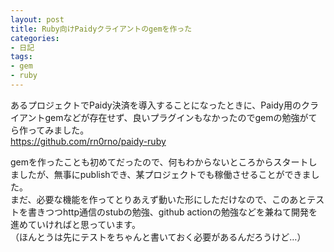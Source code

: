 ```yaml
---
layout: post
title: Ruby向けPaidyクライアントのgemを作った
categories:
- 日記
tags:
- gem
- ruby
---
```


あるプロジェクトでPaidy決済を導入することになったときに、Paidy用のクライアントgemなどが存在せず、良いプラグインもなかったのでgemの勉強がてら作ってみました。  
https://github.com/rn0rno/paidy-ruby

gemを作ったことも初めてだったので、何もわからないところからスタートしましたが、無事にpublishでき、某プロジェクトでも稼働させることができました。  
まだ、必要な機能を作ってとりあえず動いた形にしただけなので、このあとテストを書きつつhttp通信のstubの勉強、github actionの勉強などを兼ねて開発を進めていければと思っています。  
（ほんとうは先にテストをちゃんと書いておく必要があるんだろうけど…）

